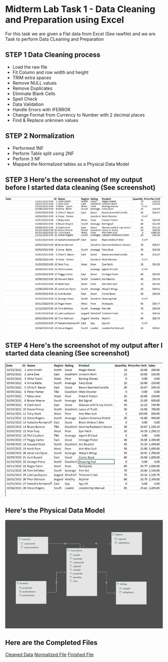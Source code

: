# Midterm Lab Task 1 - Data Cleaning and Preparation using Excel
For this task we are given a Flat data from Excel (See rawfile) and we are Task to perform Data CLeaning and Preparation

## STEP 1 Data Cleaning process
- Load the raw file
- Fit Column and row width and height
- TRIM extra spaces
- Remove NULL values
- Remove Duplicates
- Eliminate Blank Cells
- Spell Check
- Data Validation
- Handle Errors with IFERROR
- Change Format from Currency to Number with 2 decimal places
- Find & Replace unknown values

## STEP 2 Normalization
- Performed 1NF
- Perform Table split using 2NF
- Perform 3 NF
- Mapped the Normalized tables as a Physical Data Model

## STEP 3 Here's the screenshot of my output before I started data cleaning (See screenshot)
![screenshot](https://github.com/barbieminion/EDM-Portfolio/blob/main/Midterm%20Task%201/images/Before.jpg)

## STEP 4 Here's the screenshot of my output after I started data cleaning (See screenshot)
![screenshot](https://github.com/barbieminion/EDM-Portfolio/blob/main/Midterm%20Task%201/images/After.png)

## Here's the Physical Data Model
![screenshot](https://github.com/barbieminion/EDM-Portfolio/blob/main/Midterm%20Task%201/images/Data%20Model.png)

## Here are the Completed Files
[Cleaned Data](https://github.com/barbieminion/EDM-Portfolio/blob/main/Midterm%20Task%201/Cleaned%20Data%20Dana%20Mae%20Carbonel.xlsx)
[Normalized File](https://github.com/barbieminion/EDM-Portfolio/blob/main/Midterm%20Task%201/Cleaned%20Data%20Dana%20Mae%20Carbonel.xlsx)
[Finished File](https://github.com/barbieminion/EDM-Portfolio/blob/main/Midterm%20Task%201/Cleaned%20Data%20Dana%20Mae%20Carbonel.xlsx)
